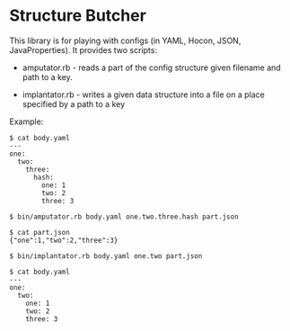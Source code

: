 # Structure Butcher

This library is for playing with configs (in YAML, Hocon, JSON,
JavaProperties). It provides two scripts:

- amputator.rb - reads a part of the config structure given filename and path
  to a key.

- implantator.rb - writes a given data structure into a file on a place
  specified by a path to a key

Example:

    $ cat body.yaml
    ---
    one:
      two:
        three:
          hash:
            one: 1
            two: 2
            three: 3

    $ bin/amputator.rb body.yaml one.two.three.hash part.json

    $ cat part.json
    {"one":1,"two":2,"three":3}

    $ bin/implantator.rb body.yaml one.two part.json

    $ cat body.yaml 
    ---
    one:
      two:
        one: 1
        two: 2
        three: 3

